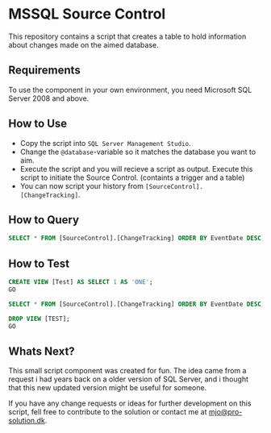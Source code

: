 # MSSQL Source Control
This repository contains a script that creates a table to hold information about changes made on the aimed database.  

## Requirements
To use the component in your own environment, you need Microsoft SQL Server 2008 and above.

## How to Use
 - Copy the script into `SQL Server Management Studio`.
 - Change the `@database`-variable so it matches the database you want to aim.
 - Execute the script and you will recieve a script as output. Execute this script to initiate the Source Control. (containts a trigger and a table) 
 - You can now script your history from `[SourceControl].[ChangeTracking]`.

## How to Query
```sql
SELECT * FROM [SourceControl].[ChangeTracking] ORDER BY EventDate DESC;
```

## How to Test
```sql
CREATE VIEW [Test] AS SELECT 1 AS 'ONE';
GO

SELECT * FROM [SourceControl].[ChangeTracking] ORDER BY EventDate DESC;

DROP VIEW [TEST];
GO
```

## Whats Next?
This small script component was created for fun. The idea came from a request i had years back on a older version of SQL Server, and i thought that this new updated version might be useful for someone.

If you have any change requests or ideas for further development on this script, fell free to contribute to the solution or contact me at mjo@pro-solution.dk.